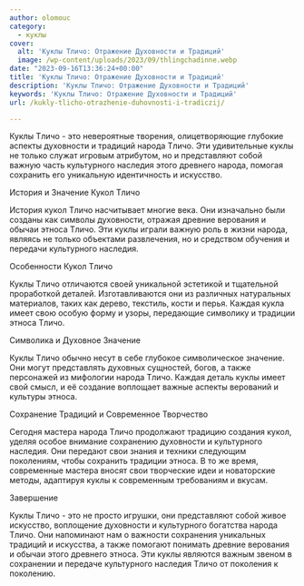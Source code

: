 ```yaml
---
author: olomouc
category:
  - куклы
cover:
  alt: 'Куклы Тличо: Отражение Духовности и Традиций'
  image: /wp-content/uploads/2023/09/thlingchadinne.webp
date: "2023-09-16T13:36:24+00:00"
title: 'Куклы Тличо: Отражение Духовности и Традиций'
description: 'Куклы Тличо: Отражение Духовности и Традиций'
keywords: 'Куклы Тличо: Отражение Духовности и Традиций'
url: /kukly-tlicho-otrazhenie-duhovnosti-i-tradiczij/

---
```

Куклы Тличо \- это невероятные творения, олицетворяющие глубокие аспекты духовности и традиций народа Тличо. Эти удивительные куклы не только служат игровым атрибутом, но и представляют собой важную часть культурного наследия этого древнего народа, помогая сохранить его уникальную идентичность и искусство.

История и Значение Кукол Тличо

История кукол Тличо насчитывает многие века. Они изначально были созданы как символы духовности, отражая древние верования и обычаи этноса Тличо. Эти куклы играли важную роль в жизни народа, являясь не только объектами развлечения, но и средством обучения и передачи культурного наследия.

Особенности Кукол Тличо

Куклы Тличо отличаются своей уникальной эстетикой и тщательной проработкой деталей. Изготавливаются они из различных натуральных материалов, таких как дерево, текстиль, кости и перья. Каждая кукла имеет свою особую форму и узоры, передающие символику и традиции этноса Тличо.

Символика и Духовное Значение

Куклы Тличо обычно несут в себе глубокое символическое значение. Они могут представлять духовных сущностей, богов, а также персонажей из мифологии народа Тличо. Каждая деталь куклы имеет свой смысл, и её создание воплощает важные аспекты верований и культуры этноса.

Сохранение Традиций и Современное Творчество

Сегодня мастера народа Тличо продолжают традицию создания кукол, уделяя особое внимание сохранению духовности и культурного наследия. Они передают свои знания и техники следующим поколениям, чтобы сохранить традиции этноса. В то же время, современные мастера вносят свои творческие идеи и новаторские методы, адаптируя куклы к современным требованиям и вкусам.

Завершение

Куклы Тличо \- это не просто игрушки, они представляют собой живое искусство, воплощение духовности и культурного богатства народа Тличо. Они напоминают нам о важности сохранения уникальных традиций и искусства, а также помогают понимать древние верования и обычаи этого древнего этноса. Эти куклы являются важным звеном в сохранении и передаче культурного наследия Тличо от поколения к поколению.
